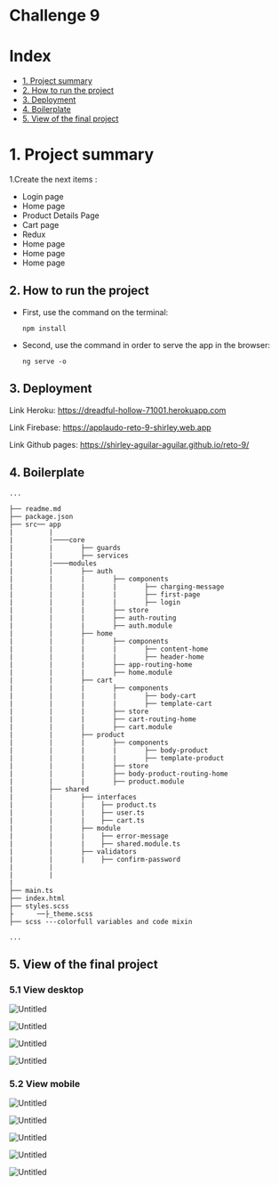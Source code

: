 # Challenge 9

# Index

- [1. Project summary](#1-project-summary)
- [2. How to run the project](#2-how-to-run-the-project)
- [3. Deployment](#3-deployment)
- [4. Boilerplate](#4-boilerplate)
- [5. View of the final project](#5-views-of-the-final-project)

# 1. **Project summary**

1.Create the next items :

- Login page
- Home page
- Product Details Page
- Cart page
- Redux
- Home page
- Home page
- Home page

## 2. How to run the project

- First, use the command on the terminal:

      npm install

- Second, use the command in order to serve the app in the browser:

      ng serve -o

## 3. Deployment

Link Heroku:
https://dreadful-hollow-71001.herokuapp.com

Link Firebase:
https://applaudo-reto-9-shirley.web.app

Link Github pages:
https://shirley-aguilar-aguilar.github.io/reto-9/

## 4. Boilerplate

```text
...

├── readme.md
├── package.json
├── src── app
|         |
|         |────core
|         |       ├── guards
|         |       ├── services
|         |────modules
|         |       ├── auth
|         |       |       ├── components
|         |       |       |       ├── charging-message
|         |       |       |       ├── first-page
|         |       |       |       ├── login
|         |       |       ├── store
|         |       |       ├── auth-routing
|         |       |       ├── auth.module
|         |       ├── home
|         |       |       ├── components
|         |       |       |       ├── content-home
|         |       |       |       ├── header-home
|         |       |       ├── app-routing-home
|         |       |       ├── home.module
|         |       ├── cart
|         |       |       ├── components
|         |       |       |       ├── body-cart
|         |       |       |       ├── template-cart
|         |       |       ├── store
|         |       |       ├── cart-routing-home
|         |       |       ├── cart.module
|         |       ├── product
|         |       |       ├── components
|         |       |       |       ├── body-product
|         |       |       |       ├── template-product
|         |       |       ├── store
|         |       |       ├── body-product-routing-home
|         |       |       ├── product.module
|         ├── shared
|         |       ├── interfaces
|         |       |    ├── product.ts
|         |       |    ├── user.ts
|         |       |    ├── cart.ts
|         |       ├── module
|         |       |    ├── error-message
|         |       |    ├── shared.module.ts
|         |       ├── validators
|         |       |    ├── confirm-password
|         |
|         |
|
├── main.ts
├── index.html
├── styles.scss
├      ──├_theme.scss
├── scss ---colorfull variables and code mixin

...
```

## 5. View of the final project

### 5.1 View desktop

![Untitled](Challenge%209%20c525a2a4af1d48fb86248112ec806205/Untitled.png)

![Untitled](Challenge%209%20c525a2a4af1d48fb86248112ec806205/Untitled%201.png)

![Untitled](Challenge%209%20c525a2a4af1d48fb86248112ec806205/Untitled%202.png)

![Untitled](Challenge%209%20c525a2a4af1d48fb86248112ec806205/Untitled%203.png)

### 5.2 View mobile

![Untitled](Challenge%209%20c525a2a4af1d48fb86248112ec806205/Untitled%204.png)

![Untitled](Challenge%209%20c525a2a4af1d48fb86248112ec806205/Untitled%205.png)

![Untitled](Challenge%209%20c525a2a4af1d48fb86248112ec806205/Untitled%206.png)

![Untitled](Challenge%209%20c525a2a4af1d48fb86248112ec806205/Untitled%207.png)

![Untitled](Challenge%209%20c525a2a4af1d48fb86248112ec806205/Untitled%208.png)

